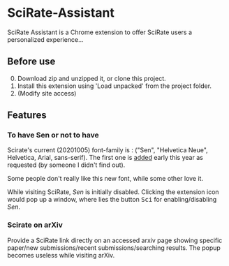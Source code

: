 # SciRate-Assistant
SciRate Assistant is a Chrome extension to offer SciRate users a personalized experience...

## Before use
0. Download zip and unzipped it, or clone this project.
1. Install this extension using 'Load unpacked' from the project folder.
2. (Modify site access)

## Features
### To have Sen or not to have
Scirate's current (20201005) font-family is : ("Sen", "Helvetica Neue", Helvetica, Arial, sans-serif). The first one is [added](https://github.com/scirate/scirate/commit/a6e666a7ffa8519e81adcea2464b3563198382d3) early this year as requested (by someone I didn't find out).

Some people don't really like this new font, while some other love it.

While visiting SciRate, *Sen* is initially disabled. Clicking the extension icon would pop up a window, where lies the button <kbd>Sci</kbd> for enabling/disabling *Sen*.

### Scirate on arXiv

Provide a SciRate link directly on an accessed arxiv page showing specific paper/new submissions/recent submissions/searching results. The popup becomes useless while visiting arXiv.
